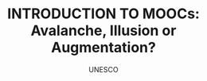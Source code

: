 ---
layout: leaf-node
title: "INTRODUCTION TO MOOCs: Avalanche, Illusion or Augmentation?"
title-url: "http://iite.unesco.org/pics/publications/en/files/3214722.pdf"
author: UNESCO
groups: technologies
categories: moocs
topics: introductory-resources
summary: >
    This is a 12-page brief covering a wide range of topics regarding the impact of MOOCs
    from the UNESCO perspective.  The short document provides summaries of the issues
    relevant to the organization at the time.
cite: >
    UNESCO. (2013). What Campus Leaders Need to Know about MOOCs. UNESCO Institutes for Information Technologies in Education.  July 2013.
    Retrieved from: http://iite.unesco.org/pics/publications/en/files/3214722.pdf
pub-date: 2013-07-01
added-date: 2017-04-17
resource-type: pdf-document
---